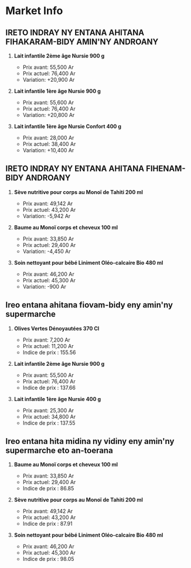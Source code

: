 # Market Info

## IRETO INDRAY NY ENTANA AHITANA FIHAKARAM-BIDY AMIN'NY ANDROANY

1. **Lait infantile 2ème âge Nursie 900 g**
   - Prix avant: 55,500 Ar
   - Prix actuel: 76,400 Ar
   - Variation: +20,900 Ar

2. **Lait infantile 1ère âge Nursie 900 g**
   - Prix avant: 55,600 Ar
   - Prix actuel: 76,400 Ar
   - Variation: +20,800 Ar

3. **Lait infantile 1ère âge Nursie Confort 400 g**
   - Prix avant: 28,000 Ar
   - Prix actuel: 38,400 Ar
   - Variation: +10,400 Ar

## IRETO INDRAY NY ENTANA AHITANA FIHENAM-BIDY ANDROANY

1. **Sève nutritive pour corps au Monoï de Tahiti 200 ml**
   - Prix avant: 49,142 Ar
   - Prix actuel: 43,200 Ar
   - Variation: -5,942 Ar

2. **Baume au Monoï corps et cheveux 100 ml**
   - Prix avant: 33,850 Ar
   - Prix actuel: 29,400 Ar
   - Variation: -4,450 Ar

3. **Soin nettoyant pour bébé Liniment Oléo-calcaire Bio 480 ml**
   - Prix avant: 46,200 Ar
   - Prix actuel: 45,300 Ar
   - Variation: -900 Ar

## Ireo entana ahitana fiovam-bidy eny amin'ny supermarche

1. **Olives Vertes Dénoyautées 370 Cl**
   - Prix avant: 7,200 Ar
   - Prix actuel: 11,200 Ar
   - Indice de prix : 155.56

2. **Lait infantile 2ème âge Nursie 900 g**
   - Prix avant: 55,500 Ar
   - Prix actuel: 76,400 Ar
   - Indice de prix : 137.66

3. **Lait infantile 1ère âge Nursie 400 g**
   - Prix avant: 25,300 Ar
   - Prix actuel: 34,800 Ar
   - Indice de prix : 137.55

## Ireo entana hita midina ny vidiny eny amin'ny supermarche eto an-toerana

1. **Baume au Monoï corps et cheveux 100 ml**
   - Prix avant: 33,850 Ar
   - Prix actuel: 29,400 Ar
   - Indice de prix : 86.85

2. **Sève nutritive pour corps au Monoï de Tahiti 200 ml**
   - Prix avant: 49,142 Ar
   - Prix actuel: 43,200 Ar
   - Indice de prix : 87.91

3. **Soin nettoyant pour bébé Liniment Oléo-calcaire Bio 480 ml**
   - Prix avant: 46,200 Ar
   - Prix actuel: 45,300 Ar
   - Indice de prix : 98.05

